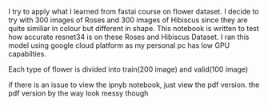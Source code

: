 

I try to apply what I learned from fastai course on flower dataset. I decide to try with 300 images of Roses and 300 images of Hibiscus since they are quite similiar in colour but different in shape. This notebook is written to test how accurate resnet34 is on these Roses and Hibiscus Dataset. I ran this model using google cloud platform as my personal pc has low GPU capabilties.

Each type of flower is divided into train(200 image) and valid(100 image)

if there is an issue to view the ipnyb notebook, just view the pdf version. the pdf version by the way look messy  though
